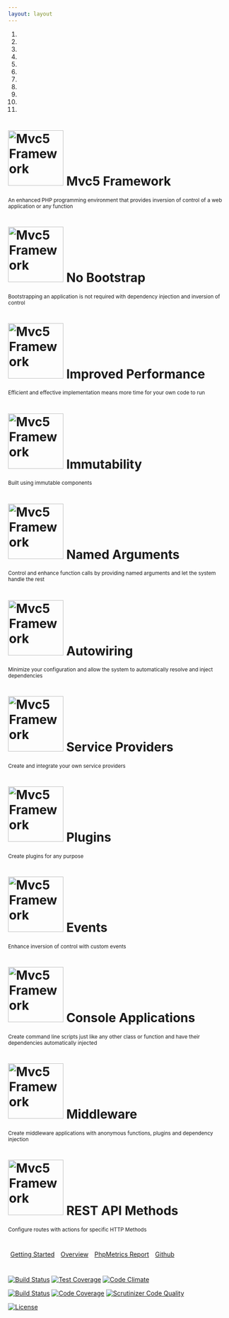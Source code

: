 ```yaml
---
layout: layout
---
```

<div class="masthead container-fluid">
    <div class="container">
        <div id="slides" class="carousel slide" data-ride="carousel">
          <!-- Indicators -->
          <ol class="carousel-indicators">
            <li data-target="#slides" data-slide-to="0" class="active"></li>
            <li data-target="#slides" data-slide-to="1"></li>
            <li data-target="#slides" data-slide-to="2"></li>
            <li data-target="#slides" data-slide-to="3"></li>
            <li data-target="#slides" data-slide-to="4"></li>
            <li data-target="#slides" data-slide-to="5"></li>
            <li data-target="#slides" data-slide-to="6"></li>
            <li data-target="#slides" data-slide-to="7"></li>
            <li data-target="#slides" data-slide-to="8"></li>
            <li data-target="#slides" data-slide-to="9"></li>
            <li data-target="#slides" data-slide-to="10"></li>
          </ol>        
          <!-- Wrapper for slides -->
          <div class="carousel-inner" role="listbox">
                <div class="item active">
                    <h1>
                        <img src="{{ site.baseUrl }}/images/mvc5.png" width="125" height="125" title="Mvc5 Framework">
                        Mvc5 Framework
                    </h1>
                    <small>An enhanced PHP programming environment that provides inversion of control of a web application or any function</small>
                </div>
                <div class="item">
                    <h1>
                        <img src="{{ site.baseUrl }}/images/mvc5.png" width="125" height="125" title="Mvc5 Framework">
                        No Bootstrap
                    </h1>
                    <small>Bootstrapping an application is not required with dependency injection and inversion of control</small>
                </div>
                <div class="item">
                    <h1>
                        <img src="{{ site.baseUrl }}/images/mvc5.png" width="125" height="125" title="Mvc5 Framework">
                        Improved Performance
                    </h1>
                    <small>Efficient and effective implementation means more time for your own code to run</small>
                </div>
                <div class="item">
                    <h1>
                        <img src="{{ site.baseUrl }}/images/mvc5.png" width="125" height="125" title="Mvc5 Framework">
                        Immutability
                    </h1>
                    <small>Built using immutable components</small>
                </div>                
                <div class="item">
                    <h1>
                        <img src="{{ site.baseUrl }}/images/mvc5.png" width="125" height="125" title="Mvc5 Framework">
                        Named Arguments
                    </h1>
                    <small>Control and enhance function calls by providing named arguments and let the system handle the rest</small>
                </div>
                <div class="item">
                    <h1>
                        <img src="{{ site.baseUrl }}/images/mvc5.png" width="125" height="125" title="Mvc5 Framework">
                        Autowiring
                    </h1>
                    <small>Minimize your configuration and allow the system to automatically resolve and inject dependencies</small>
                </div>
                <div class="item">
                    <h1>
                        <img src="{{ site.baseUrl }}/images/mvc5.png" width="125" height="125" title="Mvc5 Framework">
                        Service Providers
                    </h1>
                    <small>Create and integrate your own service providers</small>
                </div>
                <div class="item">
                    <h1>
                        <img src="{{ site.baseUrl }}/images/mvc5.png" width="125" height="125" title="Mvc5 Framework">
                        Plugins
                    </h1>
                    <small>Create plugins for any purpose</small>
                </div>
                <div class="item">
                    <h1>
                        <img src="{{ site.baseUrl }}/images/mvc5.png" width="125" height="125" title="Mvc5 Framework">
                        Events
                    </h1>
                    <small>Enhance inversion of control with custom events</small>
                </div>
                <div class="item">
                    <h1>
                        <img src="{{ site.baseUrl }}/images/mvc5.png" width="125" height="125" title="Mvc5 Framework">
                        Console Applications
                    </h1>
                    <small>Create command line scripts just like any other class or function and have their dependencies automatically injected</small>
                </div>                
                <div class="item">
                    <h1>
                        <img src="{{ site.baseUrl }}/images/mvc5.png" width="125" height="125" title="Mvc5 Framework">
                        Middleware
                    </h1>
                    <small>Create middleware applications with anonymous functions, plugins and dependency injection</small>
                </div>
                <div class="item">
                    <h1>
                        <img src="{{ site.baseUrl }}/images/mvc5.png" width="125" height="125" title="Mvc5 Framework">
                        REST API Methods
                    </h1>
                    <small>Configure routes with actions for specific HTTP Methods</small>
                </div>
          </div>
        </div>
    </div>
</div>
<div class="container" style="margin-bottom:2rem">
    <div class="row text-center" style="margin:40px 0;">
        <a style="margin:5px" class="btn btn-default btn-lg" href="/getting-started" role="button"><span class="glyphicon glyphicon-send"></span> Getting Started</a>            
        <a style="margin:5px" class="btn btn-default btn-lg" href="/overview" role="button"><span class="glyphicon glyphicon-book"></span> Overview</a>
        <a style="margin:5px" class="btn btn-default btn-lg" href="/phpmetrics"><span class="glyphicon glyphicon-dashboard"></span> PhpMetrics Report</a>
        <a style="margin:5px" class="btn btn-default btn-lg" href="https://github.com/mvc5/mvc5" role="button"><span class="glyphicon glyphicon-hand-right"></span> Github</a>
    </div>
    <div class="row text-center">
        <p>
            <a href="https://travis-ci.org/mvc5/mvc5"><img src="https://api.travis-ci.org/mvc5/mvc5.svg" alt="Build Status"></a>
            <a href="https://codeclimate.com/github/mvc5/mvc5"><img src="https://codeclimate.com/github/mvc5/mvc5/badges/coverage.svg" alt="Test Coverage"></a>
            <a href="https://codeclimate.com/github/mvc5/mvc5"><img src="https://codeclimate.com/github/mvc5/mvc5/badges/gpa.svg" alt="Code Climate"></a>
        </p>
        <p>
            <a href="https://scrutinizer-ci.com/g/mvc5/mvc5/build-status/master"><img src="https://scrutinizer-ci.com/g/mvc5/mvc5/badges/build.png?b=master" alt="Build Status"></a>
            <a href="https://scrutinizer-ci.com/g/mvc5/mvc5/?branch=master"><img src="https://scrutinizer-ci.com/g/mvc5/mvc5/badges/coverage.png?b=master" alt="Code Coverage"></a>
            <a href="https://scrutinizer-ci.com/g/mvc5/mvc5/?branch=master"><img src="https://scrutinizer-ci.com/g/mvc5/mvc5/badges/quality-score.png?b=master" alt="Scrutinizer Code Quality"></a>
        </p>
        <p><a href="https://packagist.org/packages/mvc5/mvc5"><img src="https://img.shields.io/:license-mit-blue.svg" alt="License"></a></p>
    </div>
</div>